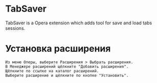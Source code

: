 # TabSaver
TabSaver is a Opera extension which adds tool for save and load tabs sessions.


# Установка расширения
    Из меню Оперы, выберите Расширения > Выбрать расширения.
    В Менеджере расширений щёлкните "Добавить расширения".
    Щёлкните по ссылке на каталог расширений.
    Выберите расширение и щёлкните по кнопке "Установить".
    
  
